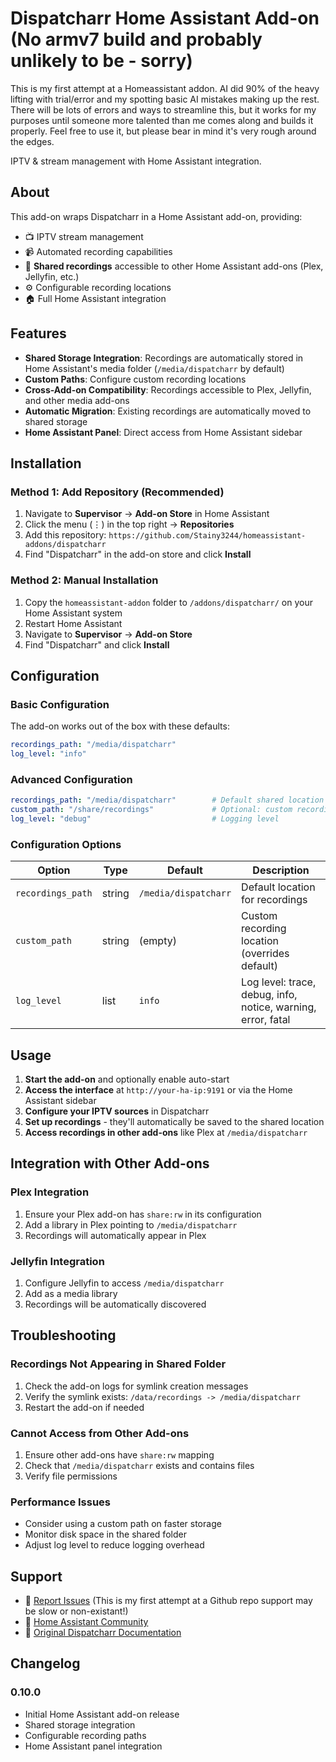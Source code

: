 # Dispatcharr Home Assistant Add-on (No armv7 build and probably unlikely to be - sorry)
This is my first attempt at a Homeassistant addon. AI did 90% of the heavy lifting with trial/error and my spotting basic AI mistakes
making up the rest. There will be lots of errors and ways to streamline this, but it works for my purposes until someone more
talented than me comes along and builds it properly. Feel free to use it, but please bear in mind it's very rough around the edges.

IPTV & stream management with Home Assistant integration.

## About

This add-on wraps Dispatcharr in a Home Assistant add-on, providing:

- 📺 IPTV stream management
- 📹 Automated recording capabilities  
- 🔗 **Shared recordings** accessible to other Home Assistant add-ons (Plex, Jellyfin, etc.)
- ⚙️ Configurable recording locations
- 🏠 Full Home Assistant integration

## Features

- **Shared Storage Integration**: Recordings are automatically stored in Home Assistant's media folder (`/media/dispatcharr` by default)
- **Custom Paths**: Configure custom recording locations
- **Cross-Add-on Compatibility**: Recordings accessible to Plex, Jellyfin, and other media add-ons
- **Automatic Migration**: Existing recordings are automatically moved to shared storage
- **Home Assistant Panel**: Direct access from Home Assistant sidebar

## Installation

### Method 1: Add Repository (Recommended)

1. Navigate to **Supervisor** → **Add-on Store** in Home Assistant
2. Click the menu (⋮) in the top right → **Repositories**
3. Add this repository: `https://github.com/Stainy3244/homeassistant-addons/dispatcharr`
4. Find "Dispatcharr" in the add-on store and click **Install**

### Method 2: Manual Installation

1. Copy the `homeassistant-addon` folder to `/addons/dispatcharr/` on your Home Assistant system
2. Restart Home Assistant
3. Navigate to **Supervisor** → **Add-on Store**
4. Find "Dispatcharr" and click **Install**

## Configuration

### Basic Configuration

The add-on works out of the box with these defaults:

```yaml
recordings_path: "/media/dispatcharr"
log_level: "info"
```

### Advanced Configuration

```yaml
recordings_path: "/media/dispatcharr"        # Default shared location
custom_path: "/share/recordings"             # Optional: custom recording path  
log_level: "debug"                           # Logging level
```

### Configuration Options

| Option | Type | Default | Description |
|--------|------|---------|-------------|
| `recordings_path` | string | `/media/dispatcharr` | Default location for recordings |
| `custom_path` | string | (empty) | Custom recording location (overrides default) |
| `log_level` | list | `info` | Log level: trace, debug, info, notice, warning, error, fatal |

## Usage

1. **Start the add-on** and optionally enable auto-start
2. **Access the interface** at `http://your-ha-ip:9191` or via the Home Assistant sidebar
3. **Configure your IPTV sources** in Dispatcharr
4. **Set up recordings** - they'll automatically be saved to the shared location
5. **Access recordings in other add-ons** like Plex at `/media/dispatcharr`

## Integration with Other Add-ons

### Plex Integration

1. Ensure your Plex add-on has `share:rw` in its configuration
2. Add a library in Plex pointing to `/media/dispatcharr`
3. Recordings will automatically appear in Plex

### Jellyfin Integration

1. Configure Jellyfin to access `/media/dispatcharr`
2. Add as a media library
3. Recordings will be automatically discovered

## Troubleshooting

### Recordings Not Appearing in Shared Folder

1. Check the add-on logs for symlink creation messages
2. Verify the symlink exists: `/data/recordings -> /media/dispatcharr`
3. Restart the add-on if needed

### Cannot Access from Other Add-ons

1. Ensure other add-ons have `share:rw` mapping
2. Check that `/media/dispatcharr` exists and contains files
3. Verify file permissions

### Performance Issues

- Consider using a custom path on faster storage
- Monitor disk space in the shared folder
- Adjust log level to reduce logging overhead

## Support

- 🐛 [Report Issues](https://github.com/Stainy3244/dispatcharr/issues) (This is my first attempt at a Github repo support may be slow or non-existant!) 
- 💬 [Home Assistant Community](https://community.home-assistant.io/)
- 📖 [Original Dispatcharr Documentation](https://github.com/dispatcharr/dispatcharr)

## Changelog

### 0.10.0
- Initial Home Assistant add-on release
- Shared storage integration
- Configurable recording paths
- Home Assistant panel integration

[commits-shield]: https://img.shields.io/github/commit-activity/y/Stainy3244/dispatcharr.svg
[commits]: https://github.com/Stainy3244/dispatcharr/commits/main
[releases-shield]: https://img.shields.io/github/release/Stainy3244/dispatcharr.svg
[releases]: https://github.com/Stainy3244/dispatcharr/releases
